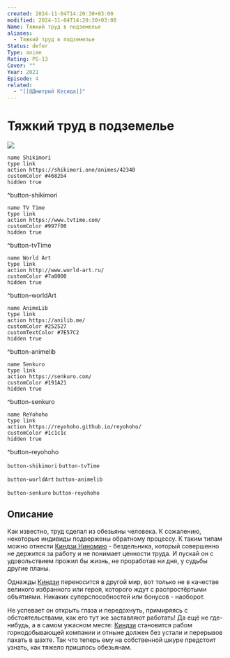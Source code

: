 ```yaml
---
created: 2024-11-04T14:20:30+03:00
modified: 2024-11-04T14:20:30+03:00
Name: Тяжкий труд в подземелье
aliases:
  - Тяжкий труд в подземелье
Status: defer
Type: anime
Rating: PG-13
Cover: ""
Year: 2021
Episode: 4
related:
  - "[[@Дмитрий Кесида]]"
---
```


# Тяжкий труд в подземелье

![](https://nyaa.shikimori.one/uploads/poster/animes/42340/50ef4714f061058d0c4c43ba6420003f.jpeg)

```button
name Shikimori
type link
action https://shikimori.one/animes/42340
customColor #4682b4
hidden true
```
^button-shikimori

```button
name TV Time
type link
action https://www.tvtime.com/
customColor #997f00
hidden true
```
^button-tvTime

```button
name World Art
type link
action http://www.world-art.ru/
customColor #7a0000
hidden true
```
^button-worldArt

```button
name AnimeLib
type link
action https://anilib.me/
customColor #252527
customTextColor #7E57C2
hidden true
```
^button-animelib

```button
name Senkuro
type link
action https://senkuro.com/
customColor #191A21
hidden true
```
^button-senkuro

```button
name ReYohoho
type link
action https://reyohoho.github.io/reyohoho/
customColor #1c1c1c
hidden true
```
^button-reyohoho

`button-shikimori` `button-tvTime`

`button-worldArt` `button-animelib`

`button-senkuro` `button-reyohoho`

## Описание

Как известно, труд сделал из обезьяны человека. К сожалению, некоторые индивиды подвержены обратному процессу. К таким типам можно отнести [Киндзи Ниномию](https://shikimori.one/characters/184881-kinji-ninomiya) - бездельника, который совершенно не держится за работу и не понимает ценности труда. И пускай он с удовольствием прожил бы жизнь, не проработав ни дня, у судьбы другие планы. 

Однажды [Киндзи](https://shikimori.one/characters/184881-kinji-ninomiya) переносится в другой мир, вот только не в качестве великого избранного или героя, которого ждут с распростёртыми объятиями. Никаких суперспособностей или бонусов - наоборот. 

Не успевает он открыть глаза и передохнуть, примиряясь с обстоятельствами, как его тут же заставляют работать! Да ещё не где-нибудь, а в самом ужасном месте: [Киндзи](https://shikimori.one/characters/184881-kinji-ninomiya) становится рабом горнодобывающей компании и отныне должен без устали и перерывов пахать в шахте. Так что теперь ему на собственной шкуре предстоит узнать, как тяжело пришлось обезьянам.
